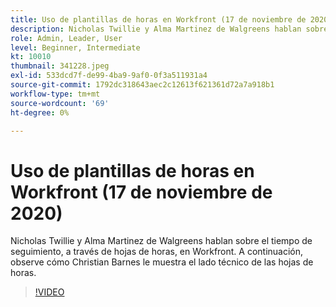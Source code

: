 ```yaml
---
title: Uso de plantillas de horas en Workfront (17 de noviembre de 2020)
description: Nicholas Twillie y Alma Martinez de Walgreens hablan sobre el tiempo de seguimiento, a través de hojas de horas, en Workfront. Entonces mira como Christian Barnes te muestra... (las descripciones deben tener entre 60 y 160 caracteres)
role: Admin, Leader, User
level: Beginner, Intermediate
kt: 10010
thumbnail: 341228.jpeg
exl-id: 533dcd7f-de99-4ba9-9af0-0f3a511931a4
source-git-commit: 1792dc318643aec2c12613f621361d72a7a918b1
workflow-type: tm+mt
source-wordcount: '69'
ht-degree: 0%

---
```


# Uso de plantillas de horas en Workfront (17 de noviembre de 2020)

Nicholas Twillie y Alma Martinez de Walgreens hablan sobre el tiempo de seguimiento, a través de hojas de horas, en Workfront. A continuación, observe cómo Christian Barnes le muestra el lado técnico de las hojas de horas.

>[!VIDEO](https://video.tv.adobe.com/v/341228/?quality=12&learn=on)
